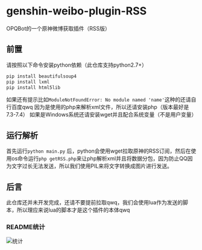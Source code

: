 # genshin-weibo-plugin-RSS
OPQBot的一个原神微博获取插件（RSS版）
## 前置
请按照以下命令安装python依赖（此仓库支持python2.7+）
```python
pip install beautifulsoup4
pip install lxml
pip install html5lib
```
如果还有提示比如```ModuleNotFoundError: No module named 'name'```这种的还请自行百度qwq
因为是使用的php来解析xml文件，所以还请安装php（版本最好是7.3-7.4）
如果是Windows系统还请安装wget并且配合系统变量（不是用户变量）
## 运行解析
首先运行```python main.py``` 后，python会使用wget拉取原神的RSS订阅，然后在使用os命令运行```php getRSS.php```来让php解析xml并且将数据分包，因为防止QQ因为文字过长无法发送，所以我们使用PIL来将文字转换成图片进行发送。

## 后言
此仓库还并未开发完成，还请不要提前拉取qwq，我们会使用lua作为发送的脚本，所以理应来说lua的脚本才是这个插件的本体qwq

### README统计
![统计](https://count.getloli.com/get/@misaka10843?theme=elbooru)

